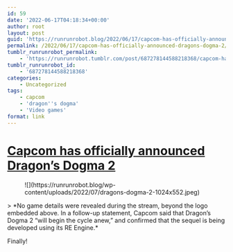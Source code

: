 ```yaml
---
id: 59
date: '2022-06-17T04:18:34+00:00'
author: root
layout: post
guid: 'https://runrunrobot.blog/2022/06/17/capcom-has-officially-announced-dragons-dogma-2/'
permalink: /2022/06/17/capcom-has-officially-announced-dragons-dogma-2/
tumblr_runrunrobot_permalink:
    - 'https://runrunrobot.tumblr.com/post/687278144588218368/capcom-has-officially-announced-dragons-dogma-2'
tumblr_runrunrobot_id:
    - '687278144588218368'
categories:
    - Uncategorized
tags:
    - capcom
    - 'dragon''s dogma'
    - 'Video games'
format: link
---
```


# [Capcom has officially announced Dragon’s Dogma 2](https://www.videogameschronicle.com/news/capcom-has-officially-announced-dragons-dogma-2/)

<figure class="wp-block-image size-large">![](https://runrunrobot.blog/wp-content/uploads/2022/07/dragons-dogma-2-1024x552.jpeg)</figure>> *No game details were revealed during the stream, beyond the logo embedded above. In a follow-up statement, Capcom said that Dragon’s Dogma 2 “will begin the cycle anew,” and confirmed that the sequel is being developed using its RE Engine.*

Finally!